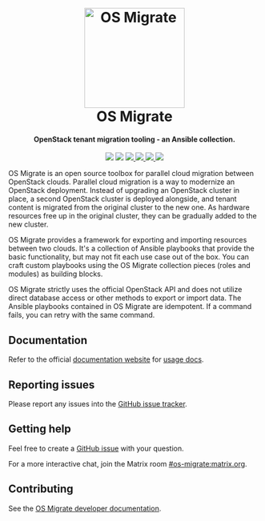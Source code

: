 <h1 align="center">
  <br>
  <a href="http://github.com/os-migrate/os-migrate">
    <img src="https://raw.githubusercontent.com/os-migrate/os-migrate/main/media/logo.svg?sanitize=true" alt="OS Migrate" width="200">
  </a>
  <br>
  OS Migrate
  <br>
</h1>

<h4 align="center">OpenStack tenant migration tooling - an Ansible collection.</h4>

<p align="center">
  <img src="https://img.shields.io/badge/Python-v3.7+-blue.svg">
  <img src="https://img.shields.io/badge/Ansible-v2.9-blue.svg">
  <a href="https://opensource.org/licenses/Apache-2.0">
    <img src="https://img.shields.io/badge/License-Apache2.0-blue.svg">
  </a>
  <a href="https://github.com/os-migrate/os-migrate/actions?workflow=consistency-functional">
    <img src="https://github.com/os-migrate/os-migrate/workflows/consistency-functional/badge.svg?event=schedule">
  </a>
  <a href="https://github.com/os-migrate/os-migrate/actions?workflow=container-image-build">
    <img src="https://github.com/os-migrate/os-migrate/workflows/container-image-build/badge.svg?event=push">
  </a>
  <a href="https://github.com/os-migrate/os-migrate/actions?workflow=docs-build">
    <img src="https://github.com/os-migrate/os-migrate/workflows/docs-build/badge.svg?event=push">
  </a>
</p>

OS Migrate is an open source toolbox for parallel cloud migration
between OpenStack clouds. Parallel cloud migration is a way to
modernize an OpenStack deployment. Instead of upgrading an OpenStack
cluster in place, a second OpenStack cluster is deployed alongside,
and tenant content is migrated from the original cluster to the new
one. As hardware resources free up in the original cluster, they can
be gradually added to the new cluster.

OS Migrate provides a framework for exporting and importing resources
between two clouds. It's a collection of Ansible playbooks that
provide the basic functionality, but may not fit each use case out of
the box. You can craft custom playbooks using the OS Migrate
collection pieces (roles and modules) as building blocks.

OS Migrate strictly uses the official OpenStack API and does not
utilize direct database access or other methods to export or import
data. The Ansible playbooks contained in OS Migrate are idempotent. If
a command fails, you can retry with the same command.

## Documentation

Refer to the official [documentation website](https://os-migrate.github.io/os-migrate/)
for
[usage docs](https://os-migrate.github.io/os-migrate/user/README.html).

## Reporting issues

Please report any issues into the
[GitHub issue tracker](https://github.com/os-migrate/os-migrate/issues).

## Getting help

Feel free to create a
[GitHub issue](https://github.com/os-migrate/os-migrate/issues)
with your question.

For a more interactive chat, join the Matrix room 
[#os-migrate:matrix.org](https://app.element.io/#/room/#os-migrate:matrix.org).

## Contributing

See the
[OS Migrate developer documentation](https://os-migrate.github.io/os-migrate/devel/README.html).
